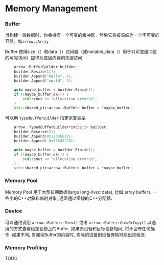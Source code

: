 # Memory Management

### Buffer

当构建一段数据时，你会持有一个可变的缓冲区，然后它将被冻结为一个不可变的容器，如`arrow::Array`


Buffer 使用size（）和data（）访问器（或mutable_data（）用于对可变缓冲区的可写访问）提供对底层内存的快速访问


```cpp
    arrow::BufferBuilder builder;
    builder.Resize(11);
    builder.Append("hello", 6);
    builder.Append("world", 5);

    auto maybe_buffer = builder.Finish();
    if (!maybe_buffer.ok()) {
        std::cout << "allocation error\n";
    }
    std::shared_ptr<arrow::Buffer> buffer = *maybe_buffer;
```

可以用 `TypedBufferBuilder` 指定宽度类型

```cpp
    arrow::TypedBufferBuilder<int32_t> builder;
    builder.Reserve(2);
    builder.Append(0x12345678);
    builder.Append(-0x76543210);

    auto maybe_buffer = builder.Finish();
    if (!maybe_buffer.ok()) {
        std::cout << "allocation error\n";
    }
    std::shared_ptr<arrow::Buffer> buffer = *maybe_buffer;
```


### Memory Pool

Memory Pool 用于大型长期数据(large long-lived data), 比如 array buffers.
一些小的C++对象和临时对象, 通常通过常规的C++分配器.


### Device

可以通过调用 `arrow::Buffer::View()` 或者 `arrow::Buffer:ViewOrCopy()` 以通用的方式查看给定设备上的Buffer.
如果原设备和目标设备相同, 将不会有任何操作.
如果不同, 当阅读Buffer的内容时, 实际的设备到设备传输可能出现延迟.


### Memory Profiling

TODO
